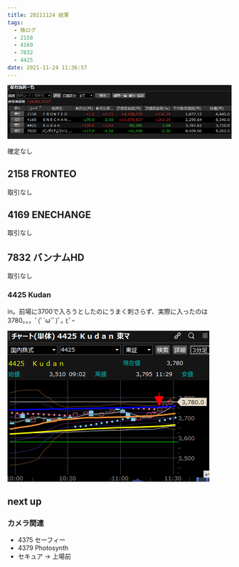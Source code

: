 ```yaml
---
title: 20211124 結果
tags:
  - 株ログ
  - 2158
  - 4169
  - 7832
  - 4425
date: 2021-11-24 11:36:57
---
```


![i](/kab/img/20211124000.png)

確定なし

## 2158 FRONTEO

取引なし

## 4169 ENECHANGE

取引なし

## 7832 バンナムHD

取引なし

### 4425 Kudan

in。前場に3700で入ろうとしたのにうまく刺さらず、実際に入ったのは3780。。。ﾟ(ﾟ´ω`ﾟ)ﾟ｡ ﾋﾟｰ

![i](/kab/img/202111244425.png)

## next up

### カメラ関連

- 4375 セーフィー
- 4379 Photosynth
- セキュア → 上場前


